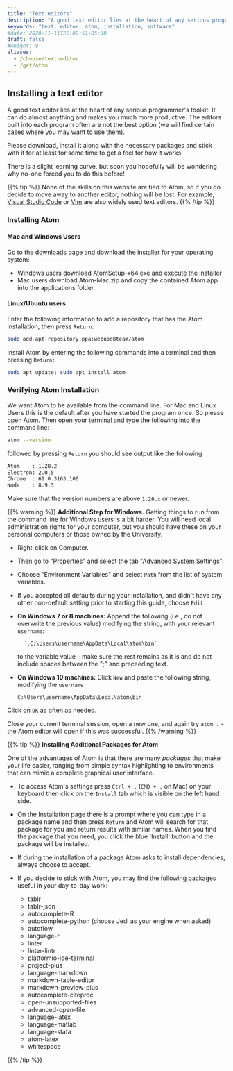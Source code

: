 ```yaml
---
title: "Text editors"
description: "A good text editor lies at the heart of any serious programmer's toolkit."
keywords: "text, editor, atom, installation, software"
#date: 2020-11-11T22:02:51+05:30
draft: false
#weight: 9
aliases:
  - /choose/text-editor
  - /get/atom
---
```


## Installing a text editor

A good text editor lies at the heart of any serious programmer's toolkit: It can do almost anything and makes you much more productive. The editors built into each program often are not the best option (we will find certain cases where you may want to use them).

Please download, install it along with the necessary packages and stick with it for at least for some time to get a feel for how it works.

There is a slight learning curve, but soon you hopefully will be wondering why no-one forced you to do this before!

{{% tip %}}
None of the skills on this website are tied to Atom,
so if you do decide to move away to another editor, nothing will be lost. For example, [Visual Studio Code](https://code.visualstudio.com/) or [Vim](https://www.vim.org/) are also widely used text editors.
{{% /tip %}}

<!-- ## Installing Sublime Text

Go to the [downloads page](https://www.sublimetext.com/3) and download the live installer for your operating system.-->

### Installing Atom

#### Mac and Windows Users

Go to the [downloads page](https://github.com/atom/atom/releases/latest) and download the installer for your operating system:

* Windows users download AtomSetup-x64.exe and execute the installer
* Mac users download Atom-Mac.zip and copy the contained Atom.app into the applications folder

#### Linux/Ubuntu users

Enter the following information to add a repository that has the Atom installation, then press `Return`:

```bash
sudo add-apt-repository ppa:webupd8team/atom
```

Install Atom by entering the following commands into a terminal and then pressing `Return:`

```bash
sudo apt update; sudo apt install atom
```

### Verifying Atom Installation

We want Atom to be available from the command line. For Mac and Linux Users this is the default after you have started the program once. So please open Atom. Then open your terminal and type the following into the command line:

```bash
atom --version
```

followed by pressing `Return` you should see output like the following

```bash
Atom    : 1.28.2
Electron: 2.0.5
Chrome  : 61.0.3163.100
Node    : 8.9.3
```
Make sure that the version numbers are above `1.26.x` or newer.

{{% warning %}}
**Additional Step for Windows.**
Getting things to run from the command line for Windows users is a bit harder. You will need local administration rights for your computer, but you should have these on your personal computers or those owned by the University.

- Right-click on Computer.
- Then go to "Properties" and select the tab "Advanced System Settings".
- Choose "Environment Variables" and select `Path` from the list of system variables.
- If you accepted all defaults during your installation, and didn't have any other non-default setting prior to starting this guide, choose `Edit.`

- **On Windows 7 or 8 machines:**
	Append the following (i.e., do not overwrite the previous value) modifying the string, with your relevant `username`:

        `;C:\Users\username\AppData\Local\atom\bin`

	to the variable value – make sure the rest remains as it is and do not include spaces between the ";" and preceeding text.

- **On Windows 10 machines:**
	Click `New` and paste the following string, modifying the `username`

	`C:\Users\username\AppData\Local\atom\bin`

Click on `OK` as often as needed.

Close your current terminal session, open a new one, and again try `atom .` - the Atom editor will open if this was successful.
{{% /warning %}}

{{% tip %}}
**Installing Additional Packages for Atom**

One of the advantages of Atom is that there are many *packages* that make your life easier, ranging from simple syntax highlighting to environments that can mimic a complete graphical user interface.

* To access Atom's settings press `Ctrl + ,` (`CMD + ,` on Mac) on your keyboard then click on the `Install` tab which is visible on the left hand side.
* On the Installation page there is a prompt where you can type in a package name and then press `Return` and Atom will search for that package for you and return results with similar names.
When you find the package that you need, you click the blue 'Install' button and the package will be installed.
* If during the installation of a package Atom asks to install dependencies, always choose to accept.

* If you decide to stick with Atom, you may find the following packages useful in your day-to-day work:

    *   tablr
    *   tablr-json
    *   autocomplete-R
    *   autocomplete-python (choose Jedi as your engine when asked)
    *   autoflow
    *   language-r
    *   linter
    *   linter-lintr
    *   platformio-ide-terminal
    *   project-plus
    *   language-markdown
    *   markdown-table-editor
    *   markdown-preview-plus
    *   autocomplete-citeproc
    *   open-unsupported-files
    *   advanced-open-file
    *   language-latex
    *   language-matlab
    *   language-stata
    *   atom-latex
    *   whitespace

{{% /tip %}}
